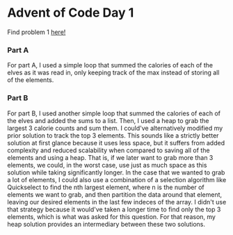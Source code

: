 # Advent of Code Day 1
Find problem 1 [here!](https://adventofcode.com/2022/day/1)

### Part A
For part A, I used a simple loop that summed the calories of each of the elves as it was read in, only keeping track of the max instead of storing all of the elements.

### Part B
For part B, I used another simple loop that summed the calories of each of the elves and added the sums to a list. Then, I used a heap to grab the largest 3 calorie counts and sum them. 
I could've alternatively modified my prior solution to track the top 3 elements. This sounds like a strictly better solution at first glance because it uses less space, but it suffers from added complexity and reduced scalability when compared to saving all of the elements and using a heap. That is, if we later want to grab more than 3 elements, we could, in the worst case, use just as much space as this solution while taking significantly longer. In the case that we wanted to grab a lot of elements, I could also use a combination of a selection algorithm like Quickselect to find the nth largest element, where n is the number of elements we want to grab, and then partition the data around that element, leaving our desired elements in the last few indeces of the array. I didn't use that strategy because it would've taken a longer time to find only the top 3 elements, which is what was asked for this question. For that reason, my heap solution provides an intermediary between these two solutions.

